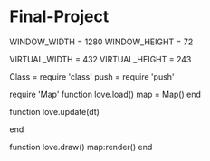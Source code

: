 # Final-Project


WINDOW_WIDTH = 1280
WINDOW_HEIGHT = 72

VIRTUAL_WIDTH = 432
VIRTUAL_HEIGHT = 243

Class = require 'class'
push = require 'push'

require 'Map'
function love.load()
 map = Map()
end 

function love.update(dt)

end

function love.draw()
map:render()
end
